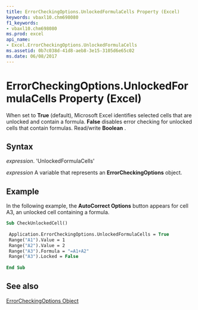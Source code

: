 ```yaml
---
title: ErrorCheckingOptions.UnlockedFormulaCells Property (Excel)
keywords: vbaxl10.chm698080
f1_keywords:
- vbaxl10.chm698080
ms.prod: excel
api_name:
- Excel.ErrorCheckingOptions.UnlockedFormulaCells
ms.assetid: 0b7c038d-41d8-aeb8-3e15-3105d6e65c02
ms.date: 06/08/2017
---
```



# ErrorCheckingOptions.UnlockedFormulaCells Property (Excel)

When set to  **True** (default), Microsoft Excel identifies selected cells that are unlocked and contain a formula. **False** disables error checking for unlocked cells that contain formulas. Read/write **Boolean** .


## Syntax

 _expression_. 'UnlockedFormulaCells'

 _expression_ A variable that represents an **ErrorCheckingOptions** object.


## Example

In the following example, the  **AutoCorrect Options** button appears for cell A3, an unlocked cell containing a formula.


```vb
Sub CheckUnlockedCell() 
 
 Application.ErrorCheckingOptions.UnlockedFormulaCells = True 
 Range("A1").Value = 1 
 Range("A2").Value = 2 
 Range("A3").Formula = "=A1+A2" 
 Range("A3").Locked = False 
 
End Sub
```


## See also


[ErrorCheckingOptions Object](Excel.ErrorCheckingOptions.md)

